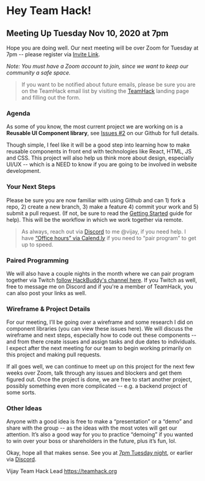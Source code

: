 # Hey Team Hack!

## Meeting Up Tuesday Nov 10, 2020 at 7pm

Hope you are doing well.  Our next meeting will be over Zoom for Tuesday at 7pm -- please register via [Invite Link](https://zoom.us/j/99365250178?pwd=UGVNdjRKNVh3MWNPcHN3V1FQTmd0dz09). 

*Note: You must have a Zoom account to join, since we want to keep our community a safe space.* 

> If you want to be notified about future emails, please be sure you are on the TeamHack email list by visiting the [TeamHack](https://teamhack.org) landing page and filling out the form.

### Agenda

As some of you know, the most current project we are working on is a **Reusable UI Component library**, see [Issues #2](https://github.com/team-hack/react-components/issues/2) on our Github for full details. 

Though simple, I feel like it will be a good step into learning how to make reusable components in front end with technologies like React, HTML, JS and CSS.  This project will also help us think more about design, especially UI/UX -- which is a NEED to know if you are going to be involved in website development. 

### Your Next Steps

Please be sure you are now familiar with using Github and can 1) fork a repo, 2) create a new branch, 3) make a feature 4) commit your work and 5) submit a pull request. (If not, be sure to read the [Getting Started](https://github.com/team-hack/coding-guidelines/blob/main/gettingstarted.md) guide for help). This will be the workflow in which we work together via remote.  

> As always, reach out via [Discord](https://discord.gg/sFHSVR5) to me @vijay, if you need help.  I have [“Office hours” via Calend.ly](https://calendly.com/hackbuddy) if you need to “pair program” to get up to speed.  

### Paired Programming

We will also have a couple nights in the month where we can pair program together via Twitch [follow HackBuddy's channel here](https://twitch.tv/hackbuddyorg).  If you Twitch as well, free to message me on Discord and if you're a member of TeamHack, you can also post your links as well.

### Wireframe & Project Details

For our meeting, I’ll be going over a wireframe and some research I did on component libraries (you can view these issues here).  We will discuss the wireframe and next steps, especially how to code out these components -- and from there create issues and assign tasks and due dates to individuals.  I expect after the next meeting for our team to begin working primarily on this project and making pull requests.  


If all goes well, we can continue to meet up on this project for the next few weeks over Zoom, talk through any issues and blockers and get them figured out.  Once the project is done, we are free to start another project, possibly something even more complicated -- e.g. a backend project of some sorts.   

### Other Ideas

Anyone with a good idea is free to make a “presentation” or a “demo” and share with the group -- as the ideas with the most votes will get our attention.   It’s also a good way for you to practice “demoing” if you wanted to win over your boss or shareholders in the future, plus it’s fun, lol.

Okay, hope all that makes sense.  See you at [7pm Tuesday night](https://zoom.us/j/99365250178?pwd=UGVNdjRKNVh3MWNPcHN3V1FQTmd0dz09), or earlier via [Discord](https://discord.gg/sFHSVR5).

Vijay
Team Hack Lead
https://teamhack.org


